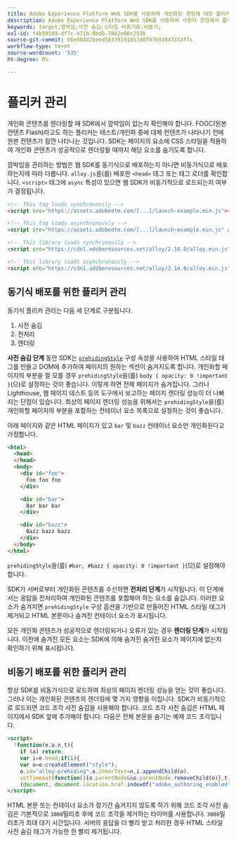 ```yaml
---
title: Adobe Experience Platform Web SDK를 사용하여 개인화된 경험에 대한 플리커 관리
description: Adobe Experience Platform Web SDK를 사용하여 사용자 경험에서 플리커를 관리하는 방법을 알아봅니다.
keywords: target;깜박임;사전 숨김;스타일 비동기화;비동기;
exl-id: f4b59109-df7c-471b-9bd6-7082e00c293b
source-git-commit: b6e084d2beed58339191b53d0f97b93943154f7c
workflow-type: tm+mt
source-wordcount: '535'
ht-degree: 0%

---
```


# 플리커 관리

개인화 콘텐츠를 렌더링할 때 SDK에서 깜박임이 없는지 확인해야 합니다. FOOC(원본 컨텐츠 Flash)라고도 하는 플리커는 테스트/개인화 중에 대체 컨텐츠가 나타나기 전에 원본 컨텐츠가 잠깐 나타나는 것입니다. SDK는 페이지의 요소에 CSS 스타일을 적용하여 개인화 콘텐츠가 성공적으로 렌더링될 때까지 해당 요소를 숨기도록 합니다.

깜박임을 관리하는 방법은 웹 SDK를 동기식으로 배포하는지 아니면 비동기식으로 배포하는지에 따라 다릅니다. `alloy.js`을(를) 배포한 `<head>` 태그 또는 태그 로더를 확인합니다. `<script>` 태그에 `async` 특성이 있으면 웹 SDK가 비동기적으로 로드되는지 여부가 결정됩니다.

```html
<!-- This tag loads synchronously -->
<script src="https://assets.adobedtm.com/[...]/launch-example.min.js"></script>

<!-- This tag loads asynchronously -->
<script src="https://assets.adobedtm.com/[...]/launch-example.min.js" async></script>

<!-- This library loads synchronously -->
<script src="https://cdn1.adoberesources.net/alloy/2.14.0/alloy.min.js"></script>

<!-- This library loads asynchronously -->
<script src="https://cdn1.adoberesources.net/alloy/2.14.0/alloy.min.js" async></script>
```

## 동기식 배포를 위한 플리커 관리

동기식 플리커 관리는 다음 세 단계로 구분됩니다.

1. 사전 숨김
1. 전처리
1. 렌더링

**사전 숨김 단계** 동안 SDK는 [`prehidingStyle`](../commands/configure/prehidingstyle.md) 구성 속성을 사용하여 HTML 스타일 태그를 만들고 DOM에 추가하여 페이지의 원하는 섹션이 숨겨지도록 합니다. 개인화할 페이지의 부분을 잘 모를 경우 `prehidingStyle`을(를) `body { opacity: 0 !important }`(으)로 설정하는 것이 좋습니다. 이렇게 하면 전체 페이지가 숨겨집니다. 그러나 Lighthouse, 웹 페이지 테스트 등의 도구에서 보고하는 페이지 렌더링 성능이 더 나빠지는 단점이 있습니다. 최상의 페이지 렌더링 성능을 위해서는 `prehidingStyle`을(를) 개인화할 페이지의 부분을 포함하는 컨테이너 요소 목록으로 설정하는 것이 좋습니다.

아래 페이지와 같은 HTML 페이지가 있고 `bar` 및 `bazz` 컨테이너 요소만 개인화된다고 가정합니다.

```html
<html>
  <head>
  </head>
  <body>
    <div id="foo">
      Foo foo foo
    </div>

    <div id="bar">
      Bar bar bar
    </div>

    <div id="bazz">
      Bazz bazz bazz
    </div>
  </body>
</html>
```

`prehidingStyle`을(를) `#bar, #bazz { opacity: 0 !important }`(으)로 설정해야 합니다.

SDK가 서버로부터 개인화된 콘텐츠를 수신하면 **전처리 단계**&#x200B;가 시작됩니다. 이 단계에서는 응답을 전처리하여 개인화된 콘텐츠를 포함해야 하는 요소를 숨깁니다. 이러한 요소가 숨겨지면 `prehidingStyle` 구성 옵션을 기반으로 만들어진 HTML 스타일 태그가 제거되고 HTML 본문이나 숨겨진 컨테이너 요소가 표시됩니다.

모든 개인화 콘텐츠가 성공적으로 렌더링되거나 오류가 있는 경우 **렌더링 단계**&#x200B;가 시작됩니다. 이전에 숨겨진 모든 요소는 SDK에 의해 숨겨진 숨겨진 요소가 페이지에 없는지 확인하기 위해 표시됩니다.

## 비동기 배포를 위한 플리커 관리

항상 SDK를 비동기식으로 로드하여 최상의 페이지 렌더링 성능을 얻는 것이 좋습니다. 그러나 이는 개인화된 콘텐츠의 렌더링에 몇 가지 영향을 미칩니다. SDK가 비동기적으로 로드되면 코드 조각 사전 숨김을 사용해야 합니다. 코드 조각 사전 숨김은 HTML 페이지에서 SDK 앞에 추가해야 합니다. 다음은 전체 본문을 숨기는 예제 코드 조각입니다.

```html
<script>
  !function(e,a,n,t){
    if (a) return;
    var i=e.head;if(i){
    var o=e.createElement("style");
    o.id="alloy-prehiding",o.innerText=n,i.appendChild(o),
    setTimeout(function(){o.parentNode&&o.parentNode.removeChild(o)},t)}}
    (document, document.location.href.indexOf("adobe_authoring_enabled") !== -1, "body { opacity: 0 !important }", 3000);
</script>
```

HTML 본문 또는 컨테이너 요소가 장기간 숨겨지지 않도록 하기 위해 코드 조각 사전 숨김은 기본적으로 `3000`밀리초 후에 코드 조각을 제거하는 타이머를 사용합니다. `3000`밀리초가 최대 대기 시간입니다. 서버의 응답을 더 빨리 받고 처리한 경우 HTML 스타일 사전 숨김 태그가 가능한 한 빨리 제거됩니다.
